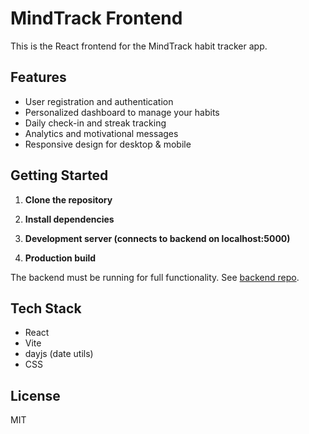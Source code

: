 # MindTrack Frontend

This is the React frontend for the MindTrack habit tracker app.

## Features

- User registration and authentication
- Personalized dashboard to manage your habits
- Daily check-in and streak tracking
- Analytics and motivational messages
- Responsive design for desktop & mobile

## Getting Started

  1. **Clone the repository**

  2. **Install dependencies**

  3. **Development server (connects to backend on localhost:5000)**

  4. **Production build**


The backend must be running for full functionality. See [backend repo](https://github.com/kra10m/mindtrack-backend).

## Tech Stack

- React
- Vite
- dayjs (date utils)
- CSS

## License

MIT
